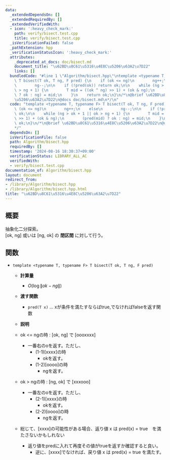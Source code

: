 ```yaml
---
data:
  _extendedDependsOn: []
  _extendedRequiredBy: []
  _extendedVerifiedWith:
  - icon: ':heavy_check_mark:'
    path: verify/bisect.test.cpp
    title: verify/bisect.test.cpp
  _isVerificationFailed: false
  _pathExtension: hpp
  _verificationStatusIcon: ':heavy_check_mark:'
  attributes:
    _deprecated_at_docs: doc/bisect.md
    document_title: "\u62BD\u8C61\u5316\u4E8C\u5206\u63A2\u7D22"
    links: []
  bundledCode: "#line 1 \"Algorithm/bisect.hpp\"\ntemplate <typename T, typename F>\
    \ T bisect(T ok, T ng, F pred) {\n    if (ok <= ng)\n        ng++;\n    else\n\
    \        ng--;\n\n    if (!pred(ok)) return ok;\n\n    while (ng > ok + 1 || ok\
    \ > ng + 1) {\n        T mid = ((ok ^ ng) >> 1) + (ok & ng);\n        (pred(mid)\
    \ ? ok : ng) = mid;\n    }\n    return ok;\n}\n/*\n@brief \u62BD\u8C61\u5316\u4E8C\
    \u5206\u63A2\u7D22\n@docs doc/bisect.md\n*/\n"
  code: "template <typename T, typename F> T bisect(T ok, T ng, F pred) {\n    if\
    \ (ok <= ng)\n        ng++;\n    else\n        ng--;\n\n    if (!pred(ok)) return\
    \ ok;\n\n    while (ng > ok + 1 || ok > ng + 1) {\n        T mid = ((ok ^ ng)\
    \ >> 1) + (ok & ng);\n        (pred(mid) ? ok : ng) = mid;\n    }\n    return\
    \ ok;\n}\n/*\n@brief \u62BD\u8C61\u5316\u4E8C\u5206\u63A2\u7D22\n@docs doc/bisect.md\n\
    */"
  dependsOn: []
  isVerificationFile: false
  path: Algorithm/bisect.hpp
  requiredBy: []
  timestamp: '2024-08-16 18:30:37+09:00'
  verificationStatus: LIBRARY_ALL_AC
  verifiedWith:
  - verify/bisect.test.cpp
documentation_of: Algorithm/bisect.hpp
layout: document
redirect_from:
- /library/Algorithm/bisect.hpp
- /library/Algorithm/bisect.hpp.html
title: "\u62BD\u8C61\u5316\u4E8C\u5206\u63A2\u7D22"
---
```

## 概要
抽象化二分探索。  
[ok, ng] 或いは [ng, ok] の **閉区間** に対して行う。

## 関数
- `template <typename T, typename F> T bisect(T ok, T ng, F pred) 
`
    - **計算量**
        - $O(\log \|ok - ng\|)$

    - **渡す関数**
        - `pred(T x)` ... xが条件を満たすならばtrue,でなければfalseを返す関数

    - **説明**

    - ok <= ngの時 : [ok, ng] で [oooxxxx]
        - 一番右のoを返す。ただし、
            - (1-1)[xxxx]の時
                - okを返す。
            - (1-2)[oooo]の時
                - ngを返す。
    - ok > ngの時 : [ng, ok] で [xxxooo]
        - 一番左のoを返す。ただし、
            - (2-1)[xxxx]の時
                - okを返す。
            - (2-2)[oooo]の時
                - ngを返す。
    - 総じて、[xxxx]の可能性がある場合、返り値 x は pred(x) = true　を満たさないかもしれない
        - 返り値をpredに入れて再度その値がtrueを返すか確認すると良い。
            - 逆に、[xxxx]でなければ、戻り値 x は pred(x) = true を満たす。